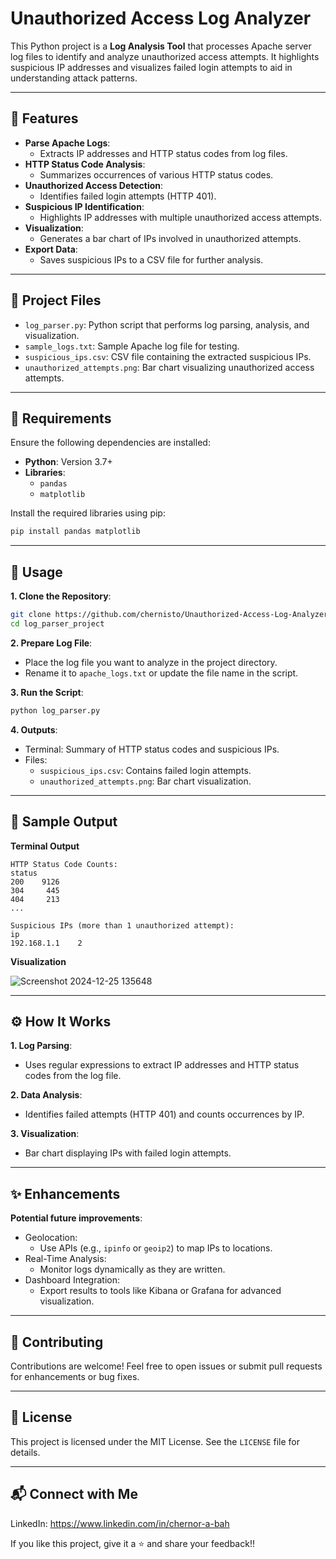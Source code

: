 # Unauthorized Access Log Analyzer

This Python project is a **Log Analysis Tool** that processes Apache server log files to identify and analyze unauthorized access attempts. It highlights suspicious IP addresses and visualizes failed login attempts to aid in understanding attack patterns.

---

## 📜 Features

- **Parse Apache Logs**:
  - Extracts IP addresses and HTTP status codes from log files.
- **HTTP Status Code Analysis**:
  - Summarizes occurrences of various HTTP status codes.
- **Unauthorized Access Detection**:
  - Identifies failed login attempts (HTTP 401).
- **Suspicious IP Identification**:
  - Highlights IP addresses with multiple unauthorized access attempts.
- **Visualization**:
  - Generates a bar chart of IPs involved in unauthorized attempts.
- **Export Data**:
  - Saves suspicious IPs to a CSV file for further analysis.

---

## 📁 Project Files

- `log_parser.py`: Python script that performs log parsing, analysis, and visualization.
- `sample_logs.txt`: Sample Apache log file for testing.
- `suspicious_ips.csv`: CSV file containing the extracted suspicious IPs.
- `unauthorized_attempts.png`: Bar chart visualizing unauthorized access attempts.

---

## 🔧 Requirements

Ensure the following dependencies are installed:

- **Python**: Version 3.7+
- **Libraries**:
  - `pandas`
  - `matplotlib`

Install the required libraries using pip:

```bash
pip install pandas matplotlib
```
---

## 🚀 Usage

**1. Clone the Repository**:

```bash
git clone https://github.com/chernisto/Unauthorized-Access-Log-Analyzer
cd log_parser_project
```

**2. Prepare Log File**:
- Place the log file you want to analyze in the project directory.
- Rename it to `apache_logs.txt` or update the file name in the script.

**3. Run the Script**:
```bash
python log_parser.py
```

**4. Outputs**:
- Terminal: Summary of HTTP status codes and suspicious IPs.
- Files:
  - ``suspicious_ips.csv``: Contains failed login attempts.
  - ``unauthorized_attempts.png``: Bar chart visualization.

---

## 📝 Sample Output

**Terminal Output**
```
HTTP Status Code Counts:
status
200    9126
304     445
404     213
...

Suspicious IPs (more than 1 unauthorized attempt):
ip
192.168.1.1    2
```

**Visualization**

![Screenshot 2024-12-25 135648](https://github.com/user-attachments/assets/e8678532-a0f5-402c-a4ae-e4ad7592adfa)

---

## ⚙️ How It Works

**1. Log Parsing**:
- Uses regular expressions to extract IP addresses and HTTP status codes from the log file.
  
**2. Data Analysis**:
- Identifies failed attempts (HTTP 401) and counts occurrences by IP.
  
**3. Visualization**:
- Bar chart displaying IPs with failed login attempts.

---

## ✨ Enhancements

**Potential future improvements**:
- Geolocation:
  - Use APIs (e.g., ``ipinfo`` or ``geoip2``) to map IPs to locations.
- Real-Time Analysis:
  - Monitor logs dynamically as they are written.
- Dashboard Integration:
  - Export results to tools like Kibana or Grafana for advanced visualization.

---

## 🤝 Contributing

Contributions are welcome! Feel free to open issues or submit pull requests for enhancements or bug fixes.

---

## 📄 License

This project is licensed under the MIT License. See the ``LICENSE`` file for details.

---

## 📬 Connect with Me

LinkedIn: https://www.linkedin.com/in/chernor-a-bah

If you like this project, give it a ⭐ and share your feedback!!
